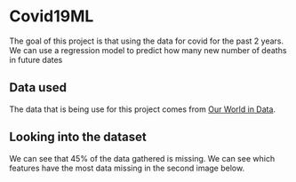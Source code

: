 # Covid19ML

The goal of this project is that using the data for covid for the past 2 years. We can use a regression model to predict how many new number of deaths in future dates

## Data used
The data that is being use for this project comes from [Our World in Data](https://github.com/owid/covid-19-data/tree/master/public/data).

## Looking into the dataset
We can see that 45% of the data gathered is missing. We can see which features have the most data missing in the second image below.
